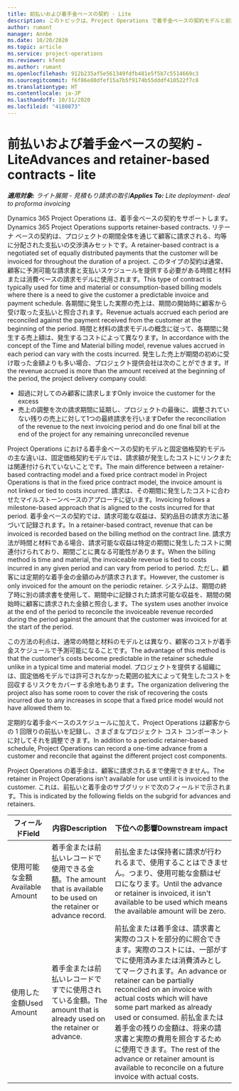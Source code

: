 ```yaml
---
title: 前払いおよび着手金ベースの契約 - Lite
description: このトピックは、Project Operations で着手金ベースの契約モデルと前払についての情報を説明します。
author: rumant
manager: Annbe
ms.date: 10/20/2020
ms.topic: article
ms.service: project-operations
ms.reviewer: kfend
ms.author: rumant
ms.openlocfilehash: 912b235af5e561349fdfb481e5f5b7c5514669c3
ms.sourcegitcommit: f6f86e80dfef15a7b5f9174b55dddf410522f7c8
ms.translationtype: HT
ms.contentlocale: ja-JP
ms.lasthandoff: 10/31/2020
ms.locfileid: "4180873"
---
```

# <a name="advances-and-retainer-based-contracts---lite"></a><span data-ttu-id="6e622-103">前払いおよび着手金ベースの契約 - Lite</span><span class="sxs-lookup"><span data-stu-id="6e622-103">Advances and retainer-based contracts - lite</span></span>


<span data-ttu-id="6e622-104">_**適用対象:** ライト展開 - 見積もり請求の取引_</span><span class="sxs-lookup"><span data-stu-id="6e622-104">_**Applies To:** Lite deployment- deal to proforma invoicing_</span></span>

<span data-ttu-id="6e622-105">Dynamics 365 Project Operations は、着手金ベースの契約をサポートします。</span><span class="sxs-lookup"><span data-stu-id="6e622-105">Dynamics 365 Project Operations supports retainer-based contracts.</span></span> <span data-ttu-id="6e622-106">リテーナ ベースの契約は、プロジェクトの期間全体を通じて顧客に請求される、均等に分配された支払いの交渉済みセットです。</span><span class="sxs-lookup"><span data-stu-id="6e622-106">A retainer-based contract is a negotiated set of equally distributed payments that the customer will be invoiced for throughout the duration of a project.</span></span> <span data-ttu-id="6e622-107">このタイプの契約は通常、顧客に予測可能な請求書と支払いスケジュールを提供する必要がある時間と材料または消費ベースの請求モデルに使用されます。</span><span class="sxs-lookup"><span data-stu-id="6e622-107">This type of contract is typically used for time and material or consumption-based billing models where there is a need to give the customer a predictable invoice and payment schedule.</span></span> <span data-ttu-id="6e622-108">各期間に発生した実際の売上は、期間の開始時に顧客から受け取った支払いと照合されます。</span><span class="sxs-lookup"><span data-stu-id="6e622-108">Revenue actuals accrued each period are reconciled against the payment received from the customer at the beginning of the period.</span></span> <span data-ttu-id="6e622-109">時間と材料の請求モデルの概念に従って、各期間に発生する売上額は、発生するコストによって異なります。</span><span class="sxs-lookup"><span data-stu-id="6e622-109">In accordance with the concept of the Time and Material billing model, revenue values accrued in each period can vary with the costs incurred.</span></span> <span data-ttu-id="6e622-110">発生した売上が期間の初めに受け取った金額よりも多い場合、プロジェクト提供会社は次のことができます。</span><span class="sxs-lookup"><span data-stu-id="6e622-110">If the revenue accrued is more than the amount received at the beginning of the period, the project delivery company could:</span></span>

- <span data-ttu-id="6e622-111">超過に対してのみ顧客に請求します</span><span class="sxs-lookup"><span data-stu-id="6e622-111">Only invoice the customer for the excess</span></span> 
- <span data-ttu-id="6e622-112">売上の調整を次の請求期間に延期し、プロジェクトの最後に、調整されていない残りの売上に対して1つの最終請求を行います</span><span class="sxs-lookup"><span data-stu-id="6e622-112">Defer the reconciliation of the revenue to the next invoicing period and do one final bill at the end of the project for any remaining unreconciled revenue</span></span>

<span data-ttu-id="6e622-113">Project Operations における着手金ベースの契約モデルと固定価格契約モデルの主な違いは、固定価格契約モデルでは、請求額が発生したコストにリンクまたは関連付けられていないことです。</span><span class="sxs-lookup"><span data-stu-id="6e622-113">The main difference between a retainer-based contracting model and a fixed price contract model in Project Operations is that in the fixed price contract model, the invoice amount is not linked or tied to costs incurred.</span></span> <span data-ttu-id="6e622-114">請求は、その期間に発生したコストに合わせたマイルストーンベースのアプローチに従います。</span><span class="sxs-lookup"><span data-stu-id="6e622-114">Invoicing follows a milestone-based approach that is aligned to the costs incurred for that period.</span></span> <span data-ttu-id="6e622-115">着手金ベースの契約では、請求可能な収益は、契約品目の請求方法に基づいて記録されます。</span><span class="sxs-lookup"><span data-stu-id="6e622-115">In a retainer-based contract, revenue that can be invoiced is recorded based on the billing method on the contract line.</span></span> <span data-ttu-id="6e622-116">請求方法が時間と材料である場合、請求可能な収益は特定の期間に発生したコストに関連付けられており、期間ごとに異なる可能性があります。</span><span class="sxs-lookup"><span data-stu-id="6e622-116">When the billing method is time and material, the invoiceable revenue is tied to costs incurred in any given period and can vary from period to period.</span></span> <span data-ttu-id="6e622-117">ただし、顧客には定期的な着手金の金額のみが請求されます。</span><span class="sxs-lookup"><span data-stu-id="6e622-117">However, the customer is only invoiced for the amount on the periodic retainer.</span></span> <span data-ttu-id="6e622-118">システムは、期間の終了時に別の請求書を使用して、期間中に記録された請求可能な収益を、期間の開始時に顧客に請求された金額と照合します。</span><span class="sxs-lookup"><span data-stu-id="6e622-118">The system uses another invoice at the end of the period to reconcile the invoiceable revenue recorded during the period against the amount that the customer was invoiced for at the start of the period.</span></span>

<span data-ttu-id="6e622-119">この方法の利点は、通常の時間と材料のモデルとは異なり、顧客のコストが着手金スケジュールで予測可能になることです。</span><span class="sxs-lookup"><span data-stu-id="6e622-119">The advantage of this method is that the customer's costs become predictable in the retainer schedule unlike in a typical time and material model.</span></span> <span data-ttu-id="6e622-120">プロジェクトを提供する組織には、固定価格モデルでは許可されなかった範囲の拡大によって発生したコストを回収するリスクをカバーする余地もあります。</span><span class="sxs-lookup"><span data-stu-id="6e622-120">The organization delivering the project also has some room to cover the risk of recovering the costs incurred due to any increases in scope that a fixed price model would not have allowed them to.</span></span>

<span data-ttu-id="6e622-121">定期的な着手金ベースのスケジュールに加えて、Project Operations は顧客からの 1 回限りの前払いを記録し、さまざまなプロジェクト コスト コンポーネントに対してそれを調整できます。</span><span class="sxs-lookup"><span data-stu-id="6e622-121">In addition to a periodic retainer-based schedule, Project Operations can record a one-time advance from a customer and reconcile that against the different project cost components.</span></span>

<span data-ttu-id="6e622-122">Project Operations の着手金は、顧客に請求されるまで使用できません。</span><span class="sxs-lookup"><span data-stu-id="6e622-122">The retainer in Project Operations isn't available for use until it is invoiced to the customer.</span></span> <span data-ttu-id="6e622-123">これは、前払いと着手金のサブグリッドで次のフィールドで示されます。</span><span class="sxs-lookup"><span data-stu-id="6e622-123">This is indicated by the following fields on the subgrid for advances and retainers.</span></span>

| <span data-ttu-id="6e622-124">フィールド</span><span class="sxs-lookup"><span data-stu-id="6e622-124">Field</span></span> | <span data-ttu-id="6e622-125">内容</span><span class="sxs-lookup"><span data-stu-id="6e622-125">Description</span></span> | <span data-ttu-id="6e622-126">下位への影響</span><span class="sxs-lookup"><span data-stu-id="6e622-126">Downstream impact</span></span> |
| --- | --- | --- |
| <span data-ttu-id="6e622-127">使用可能な金額</span><span class="sxs-lookup"><span data-stu-id="6e622-127">Available Amount</span></span> | <span data-ttu-id="6e622-128">着手金または前払いレコードで使用できる金額。</span><span class="sxs-lookup"><span data-stu-id="6e622-128">The amount that is available to be used on the retainer or advance record.</span></span> | <span data-ttu-id="6e622-129">前払金または保持者に請求が行われるまで、使用することはできません。つまり、使用可能な金額はゼロになります。</span><span class="sxs-lookup"><span data-stu-id="6e622-129">Until the advance or retainer is invoiced, it isn't available to be used which means the available amount will be zero.</span></span> |
| <span data-ttu-id="6e622-130">使用した金額</span><span class="sxs-lookup"><span data-stu-id="6e622-130">Used Amount</span></span> | <span data-ttu-id="6e622-131">着手金または前払いレコードですでに使用されている金額。</span><span class="sxs-lookup"><span data-stu-id="6e622-131">The amount that is already used on the retainer or advance.</span></span> | <span data-ttu-id="6e622-132">前払金または着手金は、請求書と実際のコストを部分的に照合できます。実際のコストには、一部がすでに使用済みまたは消費済みとしてマークされます。</span><span class="sxs-lookup"><span data-stu-id="6e622-132">An advance or retainer can be partially reconciled on an invoice with actual costs which will have some part marked as already used or consumed.</span></span> <span data-ttu-id="6e622-133">前払金または着手金の残りの金額は、将来の請求書と実際の費用を照合するために使用できます。</span><span class="sxs-lookup"><span data-stu-id="6e622-133">The rest of the advance or retainer amount is available to reconcile on a future invoice with actual costs.</span></span> |
